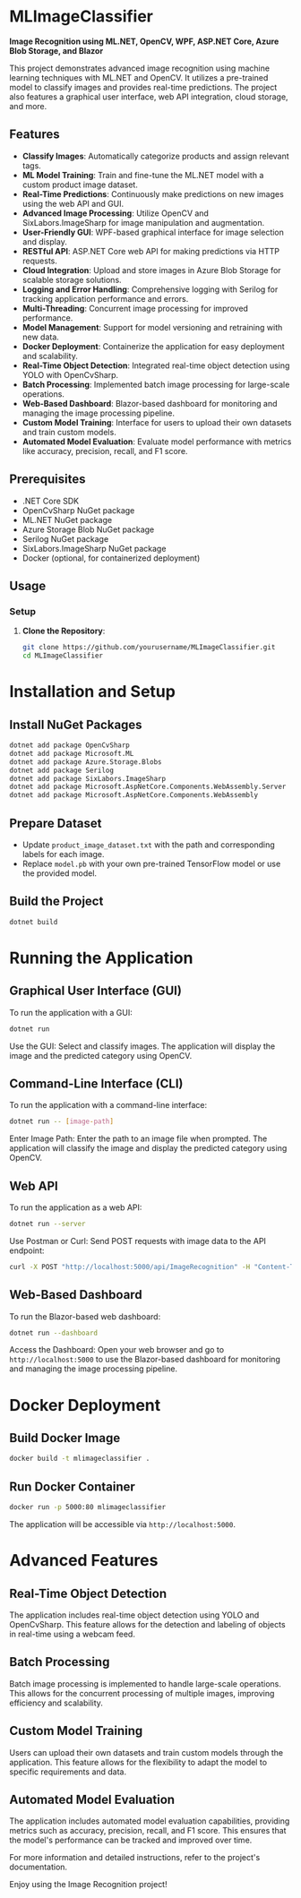 # MLImageClassifier

**Image Recognition using ML.NET, OpenCV, WPF, ASP.NET Core, Azure Blob Storage, and Blazor**

This project demonstrates advanced image recognition using machine learning techniques with ML.NET and OpenCV. It utilizes a pre-trained model to classify images and provides real-time predictions. The project also features a graphical user interface, web API integration, cloud storage, and more.

## Features

- **Classify Images**: Automatically categorize products and assign relevant tags.
- **ML Model Training**: Train and fine-tune the ML.NET model with a custom product image dataset.
- **Real-Time Predictions**: Continuously make predictions on new images using the web API and GUI.
- **Advanced Image Processing**: Utilize OpenCV and SixLabors.ImageSharp for image manipulation and augmentation.
- **User-Friendly GUI**: WPF-based graphical interface for image selection and display.
- **RESTful API**: ASP.NET Core web API for making predictions via HTTP requests.
- **Cloud Integration**: Upload and store images in Azure Blob Storage for scalable storage solutions.
- **Logging and Error Handling**: Comprehensive logging with Serilog for tracking application performance and errors.
- **Multi-Threading**: Concurrent image processing for improved performance.
- **Model Management**: Support for model versioning and retraining with new data.
- **Docker Deployment**: Containerize the application for easy deployment and scalability.
- **Real-Time Object Detection**: Integrated real-time object detection using YOLO with OpenCvSharp.
- **Batch Processing**: Implemented batch image processing for large-scale operations.
- **Web-Based Dashboard**: Blazor-based dashboard for monitoring and managing the image processing pipeline.
- **Custom Model Training**: Interface for users to upload their own datasets and train custom models.
- **Automated Model Evaluation**: Evaluate model performance with metrics like accuracy, precision, recall, and F1 score.

## Prerequisites

- .NET Core SDK
- OpenCvSharp NuGet package
- ML.NET NuGet package
- Azure Storage Blob NuGet package
- Serilog NuGet package
- SixLabors.ImageSharp NuGet package
- Docker (optional, for containerized deployment)

## Usage

### Setup

1. **Clone the Repository**:
   ```bash
   git clone https://github.com/yourusername/MLImageClassifier.git
   cd MLImageClassifier
# Installation and Setup

## Install NuGet Packages

```bash
dotnet add package OpenCvSharp
dotnet add package Microsoft.ML
dotnet add package Azure.Storage.Blobs
dotnet add package Serilog
dotnet add package SixLabors.ImageSharp
dotnet add package Microsoft.AspNetCore.Components.WebAssembly.Server
dotnet add package Microsoft.AspNetCore.Components.WebAssembly
```

## Prepare Dataset

- Update `product_image_dataset.txt` with the path and corresponding labels for each image.
- Replace `model.pb` with your own pre-trained TensorFlow model or use the provided model.

## Build the Project

```bash
dotnet build
```

# Running the Application

## Graphical User Interface (GUI)

To run the application with a GUI:

```bash
dotnet run
```
Use the GUI: Select and classify images. The application will display the image and the predicted category using OpenCV.

## Command-Line Interface (CLI)

To run the application with a command-line interface:

```bash
dotnet run -- [image-path]
```
Enter Image Path: Enter the path to an image file when prompted. The application will classify the image and display the predicted category using OpenCV.

## Web API

To run the application as a web API:

```bash
dotnet run --server
```
Use Postman or Curl: Send POST requests with image data to the API endpoint:

```bash
curl -X POST "http://localhost:5000/api/ImageRecognition" -H "Content-Type: application/json" -d '{"ImagePath":"path/to/image.jpg"}'
```

## Web-Based Dashboard

To run the Blazor-based web dashboard:

```bash
dotnet run --dashboard
```
Access the Dashboard: Open your web browser and go to `http://localhost:5000` to use the Blazor-based dashboard for monitoring and managing the image processing pipeline.

# Docker Deployment

## Build Docker Image

```bash
docker build -t mlimageclassifier .
```

## Run Docker Container

```bash
docker run -p 5000:80 mlimageclassifier
```
The application will be accessible via `http://localhost:5000`.

# Advanced Features

## Real-Time Object Detection

The application includes real-time object detection using YOLO and OpenCvSharp. This feature allows for the detection and labeling of objects in real-time using a webcam feed.

## Batch Processing

Batch image processing is implemented to handle large-scale operations. This allows for the concurrent processing of multiple images, improving efficiency and scalability.

## Custom Model Training

Users can upload their own datasets and train custom models through the application. This feature allows for the flexibility to adapt the model to specific requirements and data.

## Automated Model Evaluation

The application includes automated model evaluation capabilities, providing metrics such as accuracy, precision, recall, and F1 score. This ensures that the model's performance can be tracked and improved over time.

For more information and detailed instructions, refer to the project's documentation.

Enjoy using the Image Recognition project!
